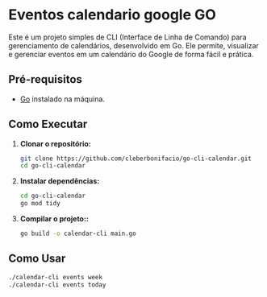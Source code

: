 # Eventos calendario google GO

Este é um projeto simples de CLI (Interface de Linha de Comando) para gerenciamento de calendários, desenvolvido em Go. Ele permite, visualizar e gerenciar eventos em um calendário do Google de forma fácil e prática.

## Pré-requisitos

- [Go](https://golang.org/doc/install) instalado na máquina.

## Como Executar

1. **Clonar o repositório:**

   ```bash
   git clone https://github.com/cleberbonifacio/go-cli-calendar.git
   cd go-cli-calendar

2. **Instalar dependências:**

   ```bash
   cd go-cli-calendar
   go mod tidy


3. **Compilar o projeto::**

   ```bash
   go build -o calendar-cli main.go

## Como Usar

  ```bash
  ./calendar-cli events week
  ./calendar-cli events today

